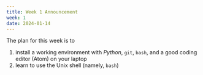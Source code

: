 ```yaml
---
title: Week 1 Announcement
week: 1
date: 2024-01-14
---
```


The plan for this week is to

1. install a working environment with *Python*, ``git``, ``bash``, and
   a good coding editor (Atom) on your laptop
2. learn to use the Unix shell (namely, ``bash``)
